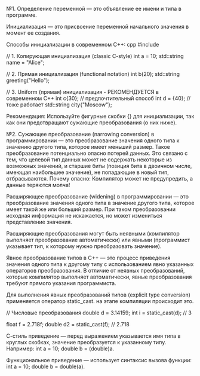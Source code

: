№1.
Определение переменной — это объявление ее имени и типа в программе.

Инициализация — это присвоение переменной начального значения в момент ее создания.

Способы инициализации в современном C++:
cpp
#include <string>

// 1. Копирующая инициализация (classic C-style)
int a = 10;
std::string name = "Alice";

// 2. Прямая инициализация (functional notation)
int b(20);
std::string greeting("Hello");

// 3. Uniform (прямая) инициализация - РЕКОМЕНДУЕТСЯ в современном C++
int c{30};                    // предпочтительный способ
int d = {40};                 // тоже работает
std::string city{"Moscow"};

Рекомендация: Используйте фигурные скобки {} для инициализации, так как они предотвращают сужающие преобразования (о них ниже).


№2.
Сужающее преобразование (narrowing conversion) в программировании — это преобразование значения одного типа к значению другого типа, которое имеет меньший размер. Такое преобразование потенциально опасно потерей данных. Это связано с тем, что целевой тип данных может не содержать некоторые из возможных значений, и старшие биты (позиция бита в двоичном числе, имеющая наибольшее значение), не попадающие в новый тип, отбрасываются. Почему опасно: Компилятор может не предупредить, а данные теряются молча!

Расширяющее преобразование (widening) в программировании — это преобразование значения одного типа в значение другого типа, которое имеет такой же или больший размер. При таком преобразовании исходная информация не искажается, но может измениться представление значения. 

Расширяющие преобразования могут быть неявными (компилятор выполняет преобразование автоматически) или явными (программист указывает тип, к которому нужно преобразовать значение). 

Явное преобразование типов в C++ — это процесс приведения значения одного типа к другому типу с использованием явно указанных операторов преобразования. В отличие от неявных преобразований, которые компилятор выполняет автоматически, явные преобразования требуют прямого указания программиста.

Для выполнения явных преобразований типов (explicit type conversion) применяется оператор static_cast. на этапе компиляции происходит это.

// Числовые преобразования
double d = 3.14159;
int i = static_cast<int>(d);           // 3

float f = 2.718f;
double d2 = static_cast<double>(f);    // 2.718


С-стиль приведение — перед выражением указывается имя типа в круглых скобках, значение преобразуется к указанному типу. Например: int a = 10; double b = (double)a. 

Функциональное приведение — использует синтаксис вызова функции: int a = 10; double b = double(a).
